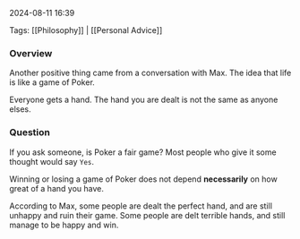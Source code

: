 
2024-08-11 16:39

Tags: [[Philosophy]] | [[Personal Advice]]

### Overview
Another positive thing came from a conversation with Max. The idea that life is like a game of Poker. 

Everyone gets a hand. The hand you are dealt is not the same as anyone elses. 

### Question
If you ask someone, is Poker a fair game? Most people who give it some thought would say `Yes`. 

Winning or losing a game of Poker does not depend **necessarily** on how great of a hand you have. 

According to Max, some people are dealt the perfect hand, and are still unhappy and ruin their game. Some people are delt terrible hands, and still manage to be happy and win.
